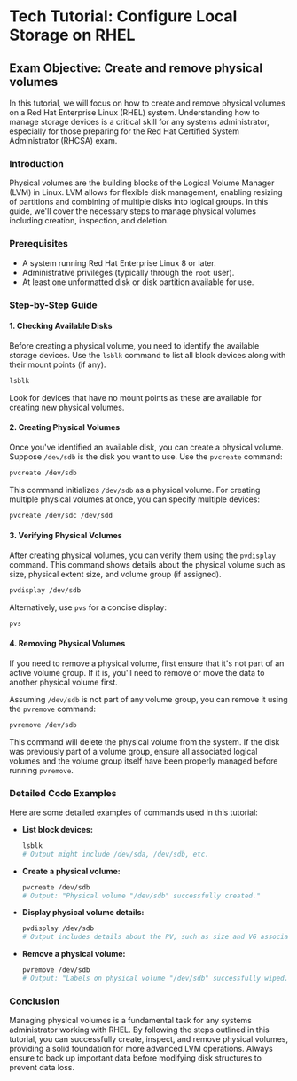 # Tech Tutorial: Configure Local Storage on RHEL

## Exam Objective: Create and remove physical volumes

In this tutorial, we will focus on how to create and remove physical volumes on a Red Hat Enterprise Linux (RHEL) system. Understanding how to manage storage devices is a critical skill for any systems administrator, especially for those preparing for the Red Hat Certified System Administrator (RHCSA) exam.

### Introduction

Physical volumes are the building blocks of the Logical Volume Manager (LVM) in Linux. LVM allows for flexible disk management, enabling resizing of partitions and combining of multiple disks into logical groups. In this guide, we'll cover the necessary steps to manage physical volumes including creation, inspection, and deletion.

### Prerequisites

- A system running Red Hat Enterprise Linux 8 or later.
- Administrative privileges (typically through the `root` user).
- At least one unformatted disk or disk partition available for use.

### Step-by-Step Guide

#### 1. Checking Available Disks

Before creating a physical volume, you need to identify the available storage devices. Use the `lsblk` command to list all block devices along with their mount points (if any).

```bash
lsblk
```

Look for devices that have no mount points as these are available for creating new physical volumes.

#### 2. Creating Physical Volumes

Once you've identified an available disk, you can create a physical volume. Suppose `/dev/sdb` is the disk you want to use. Use the `pvcreate` command:

```bash
pvcreate /dev/sdb
```

This command initializes `/dev/sdb` as a physical volume. For creating multiple physical volumes at once, you can specify multiple devices:

```bash
pvcreate /dev/sdc /dev/sdd
```

#### 3. Verifying Physical Volumes

After creating physical volumes, you can verify them using the `pvdisplay` command. This command shows details about the physical volume such as size, physical extent size, and volume group (if assigned).

```bash
pvdisplay /dev/sdb
```

Alternatively, use `pvs` for a concise display:

```bash
pvs
```

#### 4. Removing Physical Volumes

If you need to remove a physical volume, first ensure that it's not part of an active volume group. If it is, you'll need to remove or move the data to another physical volume first.

Assuming `/dev/sdb` is not part of any volume group, you can remove it using the `pvremove` command:

```bash
pvremove /dev/sdb
```

This command will delete the physical volume from the system. If the disk was previously part of a volume group, ensure all associated logical volumes and the volume group itself have been properly managed before running `pvremove`.

### Detailed Code Examples

Here are some detailed examples of commands used in this tutorial:

- **List block devices:**
  ```bash
  lsblk
  # Output might include /dev/sda, /dev/sdb, etc.
  ```

- **Create a physical volume:**
  ```bash
  pvcreate /dev/sdb
  # Output: "Physical volume "/dev/sdb" successfully created."
  ```

- **Display physical volume details:**
  ```bash
  pvdisplay /dev/sdb
  # Output includes details about the PV, such as size and VG association.
  ```

- **Remove a physical volume:**
  ```bash
  pvremove /dev/sdb
  # Output: "Labels on physical volume "/dev/sdb" successfully wiped."
  ```

### Conclusion

Managing physical volumes is a fundamental task for any systems administrator working with RHEL. By following the steps outlined in this tutorial, you can successfully create, inspect, and remove physical volumes, providing a solid foundation for more advanced LVM operations. Always ensure to back up important data before modifying disk structures to prevent data loss.